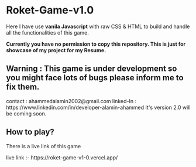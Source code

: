 # Roket-Game-v1.0
<p>Here I have use <b>vanila Javascript</b> with raw CSS & HTML to build and handle all the functionalities of this game.</p>
<strong>Currently you have no permission to copy this repository. This is just for showcase of my project for my Resume.</strong>
<h2>Warning : This game is under development so you might face lots of bugs please inform me to fix them.</h2>
contact : ahammedalamin2002@gmail.com
linked-In : https://www.linkedin.com/in/developer-alamin-ahammed
It's version 2.0 will be coming soon.
<h2>How to play?</h2>
<p>There is a live link of this game </p>
live link :- https://roket-game-v1-0.vercel.app/
